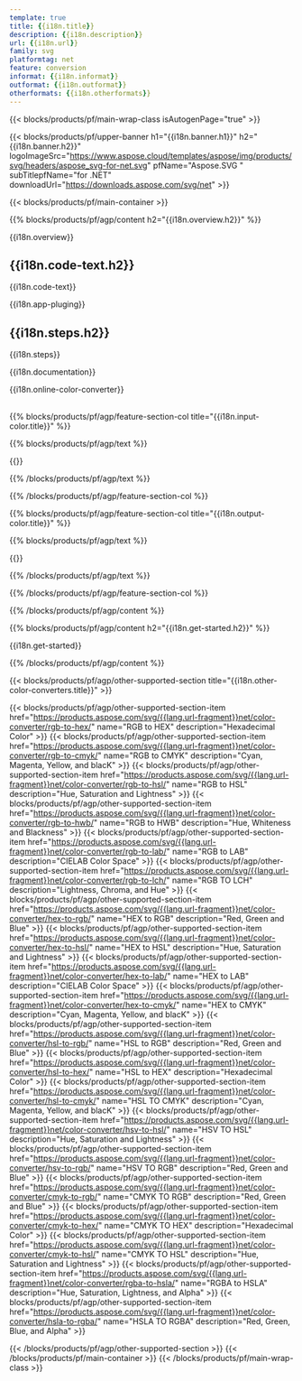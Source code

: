 ```yaml
---
template: true
title: {{i18n.title}}
description: {{i18n.description}}
url: {{i18n.url}}
family: svg
platformtag: net
feature: conversion
informat: {{i18n.informat}}
outformat: {{i18n.outformat}}
otherformats: {{i18n.otherformats}}
---
```

<!-- template1.md -->

{{< blocks/products/pf/main-wrap-class isAutogenPage="true" >}}

{{< blocks/products/pf/upper-banner h1="{{i18n.banner.h1}}" h2="{{i18n.banner.h2}}" logoImageSrc="https://www.aspose.cloud/templates/aspose/img/products/svg/headers/aspose_svg-for-net.svg" pfName="Aspose.SVG " subTitlepfName="for .NET" downloadUrl="https://downloads.aspose.com/svg/net" >}}

{{< blocks/products/pf/main-container >}}

{{% blocks/products/pf/agp/content h2="{{i18n.overview.h2}}" %}}

{{i18n.overview}}
<br>

<h2>{{i18n.code-text.h2}}</h2>

{{i18n.code-text}}<br>

{{i18n.app-pluging}}

<h2>{{i18n.steps.h2}}</h2>

{{i18n.steps}}
<br>

{{i18n.documentation}}

{{i18n.online-color-converter}}
<br><br>

{{% blocks/products/pf/agp/feature-section-col title="{{i18n.input-color.title}}" %}}

{{% blocks/products/pf/agp/text %}}

{{<import path="./../../partials/_colorcodes.md" section="{{i18n.informat}}">}}

{{% /blocks/products/pf/agp/text %}}

{{% /blocks/products/pf/agp/feature-section-col %}}

{{% blocks/products/pf/agp/feature-section-col title="{{i18n.output-color.title}}" %}}

{{% blocks/products/pf/agp/text %}}

{{<import path="./../../partials/_colorcodes.md" section="{{i18n.outformat}}">}}

{{% /blocks/products/pf/agp/text %}}

{{% /blocks/products/pf/agp/feature-section-col %}}

{{% /blocks/products/pf/agp/content %}}

{{% blocks/products/pf/agp/content h2="{{i18n.get-started.h2}}" %}}

{{i18n.get-started}}

{{% /blocks/products/pf/agp/content %}}

{{< blocks/products/pf/agp/other-supported-section title="{{i18n.other-color-converters.title}}" >}}

{{< blocks/products/pf/agp/other-supported-section-item href="https://products.aspose.com/svg/{{lang.url-fragment}}net/color-converter/rgb-to-hex/" name="RGB to HEX" description="Hexadecimal Color" >}}
{{< blocks/products/pf/agp/other-supported-section-item href="https://products.aspose.com/svg/{{lang.url-fragment}}net/color-converter/rgb-to-cmyk/" name="RGB to CMYK" description="Cyan, Magenta, Yellow, and blacK" >}}
{{< blocks/products/pf/agp/other-supported-section-item href="https://products.aspose.com/svg/{{lang.url-fragment}}net/color-converter/rgb-to-hsl/" name="RGB to HSL" description="Hue, Saturation and Lightness" >}}
{{< blocks/products/pf/agp/other-supported-section-item href="https://products.aspose.com/svg/{{lang.url-fragment}}net/color-converter/rgb-to-hwb/" name="RGB to HWB" description="Hue, Whiteness and Blackness" >}}
{{< blocks/products/pf/agp/other-supported-section-item href="https://products.aspose.com/svg/{{lang.url-fragment}}net/color-converter/rgb-to-lab/" name="RGB to LAB" description="CIELAB Color Space" >}}
{{< blocks/products/pf/agp/other-supported-section-item href="https://products.aspose.com/svg/{{lang.url-fragment}}net/color-converter/rgb-to-lch/" name="RGB TO LCH" description="Lightness, Chroma, and Hue" >}}
{{< blocks/products/pf/agp/other-supported-section-item href="https://products.aspose.com/svg/{{lang.url-fragment}}net/color-converter/hex-to-rgb/" name="HEX to RGB" description="Red, Green and Blue" >}}
{{< blocks/products/pf/agp/other-supported-section-item href="https://products.aspose.com/svg/{{lang.url-fragment}}net/color-converter/hex-to-hsl/" name="HEX to HSL" description="Hue, Saturation and Lightness" >}}
{{< blocks/products/pf/agp/other-supported-section-item href="https://products.aspose.com/svg/{{lang.url-fragment}}net/color-converter/hex-to-lab/" name="HEX to LAB" description="CIELAB Color Space" >}}
{{< blocks/products/pf/agp/other-supported-section-item href="https://products.aspose.com/svg/{{lang.url-fragment}}net/color-converter/hex-to-cmyk/" name="HEX to CMYK" description="Cyan, Magenta, Yellow, and blacK" >}}
{{< blocks/products/pf/agp/other-supported-section-item href="https://products.aspose.com/svg/{{lang.url-fragment}}net/color-converter/hsl-to-rgb/" name="HSL to RGB" description="Red, Green and Blue" >}}
{{< blocks/products/pf/agp/other-supported-section-item href="https://products.aspose.com/svg/{{lang.url-fragment}}net/color-converter/hsl-to-hex/" name="HSL to HEX" description="Hexadecimal Color" >}}
{{< blocks/products/pf/agp/other-supported-section-item href="https://products.aspose.com/svg/{{lang.url-fragment}}net/color-converter/hsl-to-cmyk/" name="HSL TO CMYK" description="Cyan, Magenta, Yellow, and blacK" >}}
{{< blocks/products/pf/agp/other-supported-section-item href="https://products.aspose.com/svg/{{lang.url-fragment}}net/color-converter/hsv-to-hsl/" name="HSV TO HSL" description="Hue, Saturation and Lightness" >}}
{{< blocks/products/pf/agp/other-supported-section-item href="https://products.aspose.com/svg/{{lang.url-fragment}}net/color-converter/hsv-to-rgb/" name="HSV TO RGB" description="Red, Green and Blue" >}}
{{< blocks/products/pf/agp/other-supported-section-item href="https://products.aspose.com/svg/{{lang.url-fragment}}net/color-converter/cmyk-to-rgb/" name="CMYK TO RGB" description="Red, Green and Blue" >}}
{{< blocks/products/pf/agp/other-supported-section-item href="https://products.aspose.com/svg/{{lang.url-fragment}}net/color-converter/cmyk-to-hex/" name="CMYK TO HEX" description="Hexadecimal Color" >}}
{{< blocks/products/pf/agp/other-supported-section-item href="https://products.aspose.com/svg/{{lang.url-fragment}}net/color-converter/cmyk-to-hsl/" name="CMYK TO HSL" description="Hue, Saturation and Lightness" >}}
{{< blocks/products/pf/agp/other-supported-section-item href="https://products.aspose.com/svg/{{lang.url-fragment}}net/color-converter/rgba-to-hsla/" name="RGBA to HSLA" description="Hue, Saturation, Lightness, and Alpha" >}}
{{< blocks/products/pf/agp/other-supported-section-item href="https://products.aspose.com/svg/{{lang.url-fragment}}net/color-converter/hsla-to-rgba/" name="HSLA TO RGBA" description="Red, Green, Blue, and Alpha" >}}

{{< /blocks/products/pf/agp/other-supported-section >}}
{{< /blocks/products/pf/main-container >}}
{{< /blocks/products/pf/main-wrap-class >}}